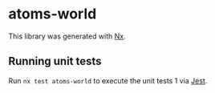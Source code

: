 # atoms-world

This library was generated with [Nx](https://nx.dev).

## Running unit tests

Run `nx test atoms-world` to execute the unit tests 1 via [Jest](https://jestjs.io).
